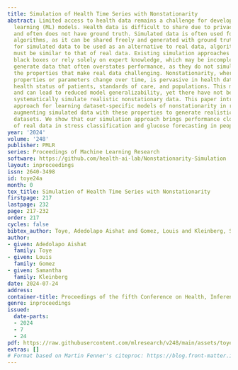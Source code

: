 ```yaml
---
title: Simulation of Health Time Series with Nonstationarity
abstract: Limited access to health data remains a challenge for developing machine
  learning (ML) models. Health data is difficult to share due to privacy concerns
  and often does not have ground truth. Simulated data is often used for evaluating
  algorithms, as it can be shared freely and generated with ground truth. However,
  for simulated data to be used as an alternative to real data, algorithmic performance
  must be similar to that of real data. Existing simulation approaches are either
  black boxes or rely solely on expert knowledge, which may be incomplete. These methods
  generate data that often overstates performance, as they do not simulate many of
  the properties that make real data challenging. Nonstationarity, where a system’s
  properties or parameters change over time, is pervasive in health data with changing
  health status of patients, standards of care, and populations. This makes ML challenging
  and can lead to reduced model generalizability, yet there have not been ways to
  systematically simulate realistic nonstationary data. This paper introduces a modular
  approach for learning dataset-specific models of nonstationarity in real data and
  augmenting simulated data with these properties to generate realistic synthetic
  datasets. We show that our simulation approach brings performance closer to that
  of real data in stress classification and glucose forecasting in people with diabetes.
year: '2024'
volume: '248'
publisher: PMLR
series: Proceedings of Machine Learning Research
software: https://github.com/health-ai-lab/Nonstationarity-Simulation
layout: inproceedings
issn: 2640-3498
id: toye24a
month: 0
tex_title: Simulation of Health Time Series with Nonstationarity
firstpage: 217
lastpage: 232
page: 217-232
order: 217
cycles: false
bibtex_author: Toye, Adedolapo Aishat and Gomez, Louis and Kleinberg, Samantha
author:
- given: Adedolapo Aishat
  family: Toye
- given: Louis
  family: Gomez
- given: Samantha
  family: Kleinberg
date: 2024-07-24
address:
container-title: Proceedings of the fifth Conference on Health, Inference, and Learning
genre: inproceedings
issued:
  date-parts:
  - 2024
  - 7
  - 24
pdf: https://raw.githubusercontent.com/mlresearch/v248/main/assets/toye24a/toye24a.pdf
extras: []
# Format based on Martin Fenner's citeproc: https://blog.front-matter.io/posts/citeproc-yaml-for-bibliographies/
---
```

